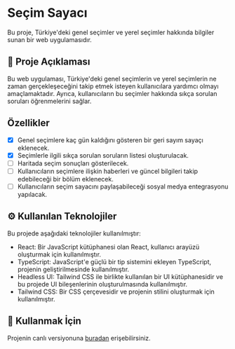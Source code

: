 # Seçim Sayacı

Bu proje, Türkiye'deki genel seçimler ve yerel seçimler hakkında bilgiler sunan bir web uygulamasıdır.

## 📝 Proje Açıklaması 

Bu web uygulaması, Türkiye'deki genel seçimlerin ve yerel seçimlerin ne zaman gerçekleşeceğini takip etmek isteyen kullanıcılara yardımcı olmayı amaçlamaktadır. Ayrıca, kullanıcıların bu seçimler hakkında sıkça sorulan soruları öğrenmelerini sağlar.

## Özellikler

- [x] Genel seçimlere kaç gün kaldığını gösteren bir geri sayım sayaçı eklenecek.
- [x] Seçimlerle ilgili sıkça sorulan soruların listesi oluşturulacak.
- [ ] Haritada seçim sonuçları gösterilecek.
- [ ] Kullanıcıların seçimlere ilişkin haberleri ve güncel bilgileri takip edebileceği bir bölüm eklenecek.
- [ ] Kullanıcıların seçim sayacını paylaşabileceği sosyal medya entegrasyonu yapılacak.

## ⚙️ Kullanılan Teknolojiler

Bu projede aşağıdaki teknolojiler kullanılmıştır:

- React: Bir JavaScript kütüphanesi olan React, kullanıcı arayüzü oluşturmak için kullanılmıştır.
- TypeScript: JavaScript'e güçlü bir tip sistemini ekleyen TypeScript, projenin geliştirilmesinde kullanılmıştır.
- Headless UI: Tailwind CSS ile birlikte kullanılan bir UI kütüphanesidir ve bu projede UI bileşenlerinin oluşturulmasında kullanılmıştır.
- Tailwind CSS: Bir CSS çerçevesidir ve projenin stilini oluşturmak için kullanılmıştır.

## 🚀 Kullanmak İçin

Projenin canlı versiyonuna [buradan](https://secimsayaci.vercel.app/) erişebilirsiniz.

